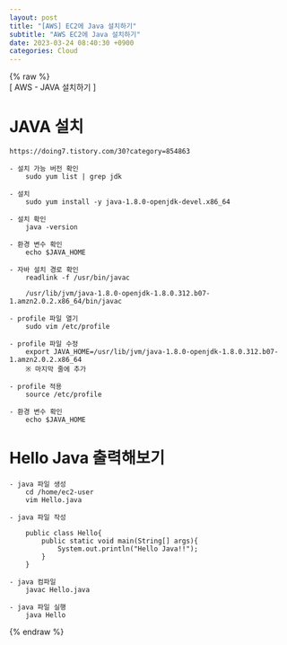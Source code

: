 ```yaml
---  
layout: post  
title: "[AWS] EC2에 Java 설치하기"  
subtitle: "AWS EC2에 Java 설치하기"  
date: 2023-03-24 08:40:30 +0900  
categories: Cloud  
---  
```

{% raw %}  
[ AWS - JAVA 설치하기 ]  
  
# JAVA 설치  
	https://doing7.tistory.com/30?category=854863  
  
	- 설치 가능 버전 확인  
		sudo yum list | grep jdk  
  
	- 설치  
		sudo yum install -y java-1.8.0-openjdk-devel.x86_64  
  
	- 설치 확인  
		java -version  
  
	- 환경 변수 확인  
		echo $JAVA_HOME  
  
	- 자바 설치 경로 확인  
		readlink -f /usr/bin/javac  
  
		/usr/lib/jvm/java-1.8.0-openjdk-1.8.0.312.b07-1.amzn2.0.2.x86_64/bin/javac  
  
	- profile 파일 열기  
		sudo vim /etc/profile  
  
	- profile 파일 수정  
		export JAVA_HOME=/usr/lib/jvm/java-1.8.0-openjdk-1.8.0.312.b07-1.amzn2.0.2.x86_64  
		※ 마지막 줄에 추가  
  
	- profile 적용  
		source /etc/profile  
  
	- 환경 변수 확인  
		echo $JAVA_HOME  
  
# Hello Java 출력해보기  
  
	- java 파일 생성  
		cd /home/ec2-user  
		vim Hello.java  
  
	- java 파일 작성  
  
		public class Hello{  
			public static void main(String[] args){  
				System.out.println("Hello Java!!");  
			}  
		}  
  
	- java 컴파일  
		javac Hello.java  
  
	- java 파일 실행  
		java Hello                                                                                                                                                                                                                                                                                                                                                                                                                                                                                                                                                                                                                                                                                                                                                                                                                                                                                                                                                                                    
{% endraw %}